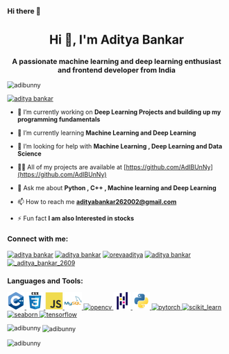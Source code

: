 ### Hi there 👋

<!--
**AdIBUnNy/AdIBUnNy** is a ✨ _special_ ✨ repository because its `README.md` (this file) appears on your GitHub profile.

Here are some ideas to get you started:

- 🔭 I’m currently working on ...
- 🌱 I’m currently learning ...
- 👯 I’m looking to collaborate on ...
- 🤔 I’m looking for help with ...
- 💬 Ask me about ...
- 📫 How to reach me: ...
- 😄 Pronouns: ...
- ⚡ Fun fact: ...
-->
<h1 align="center">Hi 👋, I'm Aditya Bankar</h1>
<h3 align="center">A passionate machine learning and deep learning enthusiast and frontend developer from India</h3>


<p align="left"> <img src="https://komarev.com/ghpvc/?username=adibunny&label=Profile%20views&color=0e75b6&style=flat" alt="adibunny" /> </p>

<p align="left"> <a href="https://twitter.com/aditya bankar" target="blank"><img src="https://img.shields.io/twitter/follow/aditya bankar?logo=twitter&style=for-the-badge" alt="aditya bankar" /></a> </p>

- 🔭 I’m currently working on **Deep Learning Projects and building up my programming fundamentals**

- 🌱 I’m currently learning **Machine Learning and Deep Learning**

- 🤝 I’m looking for help with **Machine Learning , Deep Learning and Data Science**

- 👨‍💻 All of my projects are available at [https://github.com/AdIBUnNy](https://github.com/AdIBUnNy)

- 💬 Ask me about **Python , C++ , Machine learning and Deep Learning**

- 📫 How to reach me **adityabankar262002@gmail.com**

- ⚡ Fun fact **I am also Interested in stocks**

<h3 align="left">Connect with me:</h3>
<p align="left">
<a href="https://twitter.com/aditya bankar" target="blank"><img align="center" src="https://raw.githubusercontent.com/rahuldkjain/github-profile-readme-generator/master/src/images/icons/Social/twitter.svg" alt="aditya bankar" height="30" width="40" /></a>
<a href="https://linkedin.com/in/aditya bankar" target="blank"><img align="center" src="https://raw.githubusercontent.com/rahuldkjain/github-profile-readme-generator/master/src/images/icons/Social/linked-in-alt.svg" alt="aditya bankar" height="30" width="40" /></a>
<a href="https://kaggle.com/orevaaditya" target="blank"><img align="center" src="https://raw.githubusercontent.com/rahuldkjain/github-profile-readme-generator/master/src/images/icons/Social/kaggle.svg" alt="orevaaditya" height="30" width="40" /></a>
<a href="https://fb.com/aditya bankar" target="blank"><img align="center" src="https://raw.githubusercontent.com/rahuldkjain/github-profile-readme-generator/master/src/images/icons/Social/facebook.svg" alt="aditya bankar" height="30" width="40" /></a>
<a href="https://instagram.com/_aditya_bankar_2609" target="blank"><img align="center" src="https://raw.githubusercontent.com/rahuldkjain/github-profile-readme-generator/master/src/images/icons/Social/instagram.svg" alt="_aditya_bankar_2609" height="30" width="40" /></a>
</p>

<h3 align="left">Languages and Tools:</h3>
<p align="left"> <a href="https://www.w3schools.com/cpp/" target="_blank" rel="noreferrer"> <img src="https://raw.githubusercontent.com/devicons/devicon/master/icons/cplusplus/cplusplus-original.svg" alt="cplusplus" width="40" height="40"/> </a> <a href="https://www.w3schools.com/css/" target="_blank" rel="noreferrer"> <img src="https://raw.githubusercontent.com/devicons/devicon/master/icons/css3/css3-original-wordmark.svg" alt="css3" width="40" height="40"/> </a> <a href="https://developer.mozilla.org/en-US/docs/Web/JavaScript" target="_blank" rel="noreferrer"> <img src="https://raw.githubusercontent.com/devicons/devicon/master/icons/javascript/javascript-original.svg" alt="javascript" width="40" height="40"/> </a> <a href="https://www.mysql.com/" target="_blank" rel="noreferrer"> <img src="https://raw.githubusercontent.com/devicons/devicon/master/icons/mysql/mysql-original-wordmark.svg" alt="mysql" width="40" height="40"/> </a> <a href="https://opencv.org/" target="_blank" rel="noreferrer"> <img src="https://www.vectorlogo.zone/logos/opencv/opencv-icon.svg" alt="opencv" width="40" height="40"/> </a> <a href="https://pandas.pydata.org/" target="_blank" rel="noreferrer"> <img src="https://raw.githubusercontent.com/devicons/devicon/2ae2a900d2f041da66e950e4d48052658d850630/icons/pandas/pandas-original.svg" alt="pandas" width="40" height="40"/> </a> <a href="https://www.python.org" target="_blank" rel="noreferrer"> <img src="https://raw.githubusercontent.com/devicons/devicon/master/icons/python/python-original.svg" alt="python" width="40" height="40"/> </a> <a href="https://pytorch.org/" target="_blank" rel="noreferrer"> <img src="https://www.vectorlogo.zone/logos/pytorch/pytorch-icon.svg" alt="pytorch" width="40" height="40"/> </a> <a href="https://scikit-learn.org/" target="_blank" rel="noreferrer"> <img src="https://upload.wikimedia.org/wikipedia/commons/0/05/Scikit_learn_logo_small.svg" alt="scikit_learn" width="40" height="40"/> </a> <a href="https://seaborn.pydata.org/" target="_blank" rel="noreferrer"> <img src="https://seaborn.pydata.org/_images/logo-mark-lightbg.svg" alt="seaborn" width="40" height="40"/> </a> <a href="https://www.tensorflow.org" target="_blank" rel="noreferrer"> <img src="https://www.vectorlogo.zone/logos/tensorflow/tensorflow-icon.svg" alt="tensorflow" width="40" height="40"/> </a> </p>

<p><img align="left" src="https://github-readme-stats.vercel.app/api/top-langs?username=adibunny&show_icons=true&locale=en&layout=compact" alt="adibunny" /></p>

<p>&nbsp;<img align="center" src="https://github-readme-stats.vercel.app/api?username=adibunny&show_icons=true&locale=en" alt="adibunny" /></p>

<p><img align="center" src="https://github-readme-streak-stats.herokuapp.com/?user=adibunny&" alt="adibunny" /></p>


